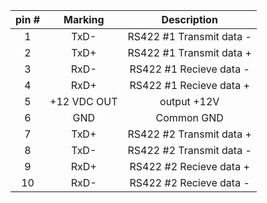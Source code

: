 | **pin #** | **Marking** | **Description** |
| :---: | :---: | :---: |
| 1 | TxD- | RS422 #1 Transmit data - |
| 2 | TxD+ | RS422 #1 Transmit data + |
| 3 | RxD- | RS422 #1 Recieve data - |
| 4 | RxD+ | RS422 #1 Recieve data + |
| 5 | +12 VDC OUT | output +12V |
| 6 | GND | Common GND |
| 7 | TxD+ | RS422 #2 Transmit data + |
| 8 | TxD- | RS422 #2 Transmit data - |
| 9 | RxD+ | RS422 #2 Recieve data + |
| 10 | RxD- | RS422 #2 Recieve data - |
